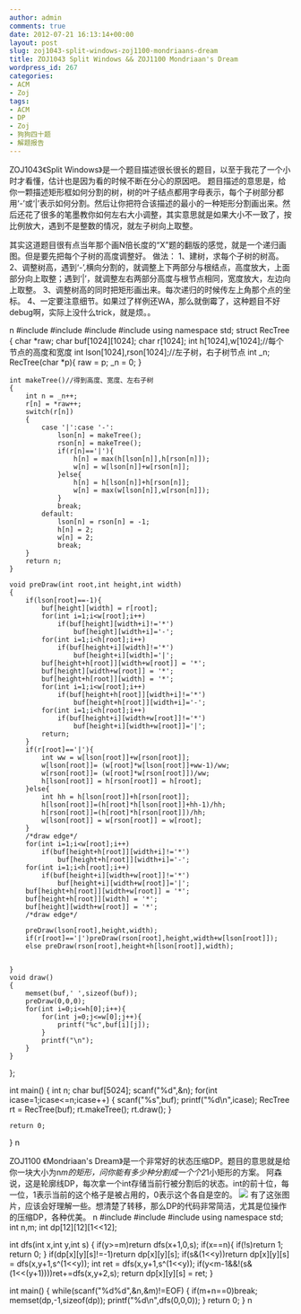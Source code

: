 ```yaml
---
author: admin
comments: true
date: 2012-07-21 16:13:14+00:00
layout: post
slug: zoj1043-split-windows-zoj1100-mondriaans-dream
title: ZOJ1043 Split Windows && ZOJ1100 Mondriaan's Dream
wordpress_id: 267
categories:
- ACM
- Zoj
tags:
- ACM
- DP
- Zoj
- 狗狗四十题
- 解题报告
---
```


ZOJ1043《Split Windows》是一个题目描述很长很长的题目，以至于我花了一个小时才看懂，估计也是因为看的时候不断在分心的原因吧。
题目描述的意思是，给你一颗描述矩形框如何分割的树，树的叶子结点都用字母表示，每个子树部分都用‘-’或‘|’表示如何分割。然后让你把符合该描述的最小的一种矩形分割画出来。然后还花了很多的笔墨教你如何左右大小调整，其实意思就是如果大小不一致了，按比例放大，遇到不是整数的情况，就左子树向上取整。

其实这道题目很有点当年那个画N倍长度的“X”题的翻版的感觉，就是一个递归画图。但是要先把每个子树的高度调整好。
做法：
1、建树，求每个子树的树高。
2、调整树高，遇到‘-’,横向分割的，就调整上下两部分与根结点，高度放大，上面部分向上取整；遇到‘|’，就调整左右两部分高度与根节点相同，宽度放大，左边向上取整。
3、调整树高的同时把矩形画出来。每次递归的时候传左上角那个点的坐标。
4、一定要注意细节。如果过了样例还WA，那么就倒霉了，这种题目不好debug啊，实际上没什么trick，就是烦。。

n
#include<iostream>
#include<cmath>
#include<cstdio>
#include<cstring>
using namespace std;
struct RecTree
{
	char *raw;
	char buf[1024][1024];
	char r[1024];
	int h[1024],w[1024];//每个节点的高度和宽度
	int lson[1024],rson[1024];//左子树，右子树节点
	int _n;
	RecTree(char *p){
		raw = p;
		_n = 0;
	}

	int makeTree()//得到高度、宽度、左右子树
	{
		int n = _n++;
		r[n] = *raw++;
		switch(r[n])
		{
			case '|':case '-':
				lson[n] = makeTree();
				rson[n] = makeTree();
				if(r[n]=='|'){
					h[n] = max(h[lson[n]],h[rson[n]]);
					w[n] = w[lson[n]]+w[rson[n]];
				}else{
					h[n] = h[lson[n]]+h[rson[n]];
					w[n] = max(w[lson[n]],w[rson[n]]);
				}
				break;
			default:
				lson[n] = rson[n] = -1;
				h[n] = 2;
				w[n] = 2;
				break;
		}
		return n;
	}

	void preDraw(int root,int height,int width)
	{
		if(lson[root]==-1){
			buf[height][width] = r[root];
			for(int i=1;i<w[root];i++)
				if(buf[height][width+i]!='*')
					buf[height][width+i]='-';
			for(int i=1;i<h[root];i++)
				if(buf[height+i][width]!='*')
					buf[height+i][width]='|';
			buf[height+h[root]][width+w[root]] = '*';
			buf[height][width+w[root]] = '*';
			buf[height+h[root]][width] = '*';
			for(int i=1;i<w[root];i++)
				if(buf[height+h[root]][width+i]!='*')
					buf[height+h[root]][width+i]='-';
			for(int i=1;i<h[root];i++)
				if(buf[height+i][width+w[root]]!='*')
					buf[height+i][width+w[root]]='|';
			return;
		}
		if(r[root]=='|'){
			int ww = w[lson[root]]+w[rson[root]];
			w[lson[root]]= (w[root]*w[lson[root]]+ww-1)/ww;
			w[rson[root]]= (w[root]*w[rson[root]])/ww;
			h[lson[root]] =	h[rson[root]] = h[root];
		}else{
			int hh = h[lson[root]]+h[rson[root]];
			h[lson[root]]=(h[root]*h[lson[root]]+hh-1)/hh;
			h[rson[root]]=(h[root]*h[rson[root]])/hh;
			w[lson[root]] =	w[rson[root]] = w[root];
		}
		/*draw edge*/
		for(int i=1;i<w[root];i++)
			if(buf[height+h[root]][width+i]!='*')
				buf[height+h[root]][width+i]='-';
		for(int i=1;i<h[root];i++)
			if(buf[height+i][width+w[root]]!='*')
				buf[height+i][width+w[root]]='|';
		buf[height+h[root]][width+w[root]] = '*';
		buf[height+h[root]][width] = '*';
		buf[height][width+w[root]] = '*';
		/*draw edge*/

		preDraw(lson[root],height,width);
		if(r[root]=='|')preDraw(rson[root],height,width+w[lson[root]]);
		else preDraw(rson[root],height+h[lson[root]],width);


	}
	void draw()
	{
		memset(buf,' ',sizeof(buf));
		preDraw(0,0,0);
		for(int i=0;i<=h[0];i++){
			for(int j=0;j<=w[0];j++){
				printf("%c",buf[i][j]);
			}
			printf("\n");
		}
	}

};

int main()
{
	int n;
	char buf[5024];
	scanf("%d",&n);
	for(int icase=1;icase<=n;icase++)
	{
		scanf("%s",buf);
		printf("%d\n",icase);
		RecTree rt = RecTree(buf);
		rt.makeTree();
		rt.draw();
	}


	return 0;
}
n

ZOJ1100 《Mondriaan's Dream》是一个非常好的状态压缩DP。题目的意思就是给你一块大小为n*m的矩形，问你能有多少种分割成一个个2*1小矩形的方案。
阿森说，这是轮廓线DP，每次拿一个int存储当前行被分割后的状态。int的前十位，每一位，1表示当前的这个格子是被占用的，0表示这个各自是空的。
[![](http://wonderflow.info/wp-content/uploads/2012/07/dp1100.png)](http://wonderflow.info/wp-content/uploads/2012/07/dp1100.png)
有了这张图片，应该会好理解一些。想清楚了转移，那么DP的代码非常简洁，尤其是位操作的压缩DP，各种优美。
n
#include<iostream>
#include<cstdio>
#include<cstring>
using namespace std;
int n,m;
int dp[12][12][1<<12];

int dfs(int x,int y,int s)
{
	if(y>=m)return dfs(x+1,0,s);
	if(x==n){
		if(!s)return 1;
		return 0;
	}
	if(dp[x][y][s]!=-1)return dp[x][y][s];
	if(s&(1<<y))return dp[x][y][s] = dfs(x,y+1,s^(1<<y));
	int ret = dfs(x,y+1,s^(1<<y));
	if(y<m-1&&!(s&(1<<(y+1))))ret+=dfs(x,y+2,s);
	return dp[x][y][s] = ret;
}

int main()
{
	while(scanf("%d%d",&n,&m)!=EOF)
	{
		if(m+n==0)break;
		memset(dp,-1,sizeof(dp));
		printf("%d\n",dfs(0,0,0));
	}
	return 0;
}
n
